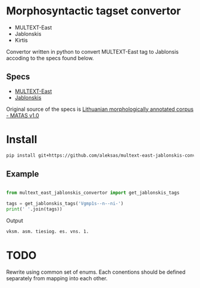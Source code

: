 # Morphosyntactic tagset convertor
- MULTEXT-East
- Jablonskis 
- Kirtis


Convertor written in python to convert MULTEXT-East tag to Jablonsis accoding to the specs found below.

## Specs
- [MULTEXT-East](./docs/Morf_zymu_standartas_12v-EN.pdf)
- [Jablonskis](./docs/Jablonskis-tagset-EN.pdf)

Original source of the specs is [Lithuanian morphologically annotated corpus - MATAS v1.0](https://clarin.vdu.lt/xmlui/handle/20.500.11821/33)

# Install

```sh
pip install git+https://github.com/aleksas/multext-east-jablonskis-convertor.git
```

## Example

```python

from multext_east_jablonskis_convertor import get_jablonskis_tags

tags = get_jablonskis_tags('Vgmp1s--n--ni-')
print(' '.join(tags))

```
Output
```sh
vksm. asm. tiesiog. es. vns. 1.
```

# TODO
Rewrite using common set of enums. Each conentions should be defined separately from mapping into each other.
